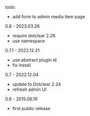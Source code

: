 todo:
- add form to admin media item page

0.8 - 2023.03.26
- require dotclear 2.26
- use namespace

0.7.1 - 2022.12.21
- use abstract plugin id
- fix install

0.7 - 2022.12.04
- update to Dotclear 2.24
- refresh admin UI

0.6 - 2015.06.19
- first public release